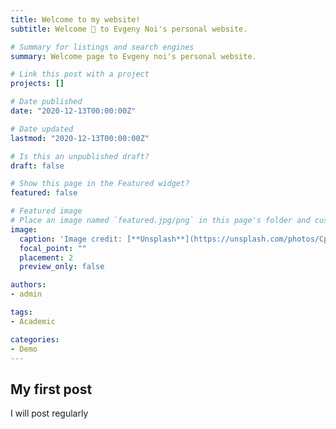 ```yaml
---
title: Welcome to my website!
subtitle: Welcome 👋 to Evgeny Noi's personal website.

# Summary for listings and search engines
summary: Welcome page to Evgeny noi's personal website.

# Link this post with a project
projects: []

# Date published
date: "2020-12-13T00:00:00Z"

# Date updated
lastmod: "2020-12-13T00:00:00Z"

# Is this an unpublished draft?
draft: false

# Show this page in the Featured widget?
featured: false

# Featured image
# Place an image named `featured.jpg/png` in this page's folder and customize its options here.
image:
  caption: 'Image credit: [**Unsplash**](https://unsplash.com/photos/CpkOjOcXdUY)'
  focal_point: ""
  placement: 2
  preview_only: false

authors:
- admin

tags:
- Academic

categories:
- Demo
---
```


## My first post

I will post regularly

<!-- {{< figure src="https://www.sciencenews.org/wp-content/uploads/2020/12/120820_jb_seal_feat-1030x580.jpg" title="Nerpa." >}} -->